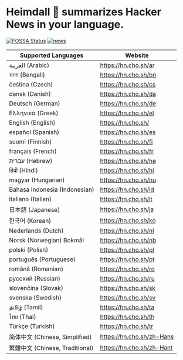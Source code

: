 # Heimdall 🔭 summarizes Hacker News in your language.

[![FOSSA Status](https://app.fossa.com/api/projects/git%2Bgithub.com%2Fanaclumos%2Fheimdall.svg?type=shield)](https://app.fossa.com/projects/git%2Bgithub.com%2Fanaclumos%2Fheimdall?ref=badge_shield) [![news](https://github.com/anaclumos/heimdall/actions/workflows/news.yaml/badge.svg)](https://github.com/anaclumos/heimdall/actions/workflows/news.yaml)


| Supported Languages              | Website                   |
| ------------------------------- | ------------------------- |
| العربية (Arabic)                | https://hn.cho.sh/ar      |
| বাংলা (Bengali)                 | https://hn.cho.sh/bn      |
| čeština (Czech)                 | https://hn.cho.sh/cs      |
| dansk (Danish)                  | https://hn.cho.sh/da      |
| Deutsch (German)                | https://hn.cho.sh/de      |
| Ελληνικά (Greek)                | https://hn.cho.sh/el      |
| English (English)               | https://hn.cho.sh/        |
| español (Spanish)               | https://hn.cho.sh/es      |
| suomi (Finnish)                 | https://hn.cho.sh/fi      |
| français (French)               | https://hn.cho.sh/fr      |
| עברית (Hebrew)                  | https://hn.cho.sh/he      |
| हिंदी (Hindi)                   | https://hn.cho.sh/hi      |
| magyar (Hungarian)              | https://hn.cho.sh/hu      |
| Bahasa Indonesia (Indonesian)   | https://hn.cho.sh/id      |
| italiano (Italian)              | https://hn.cho.sh/it      |
| 日本語 (Japanese)               | https://hn.cho.sh/ja      |
| 한국어 (Korean)                 | https://hn.cho.sh/ko      |
| Nederlands (Dutch)              | https://hn.cho.sh/nl      |
| Norsk (Norwegian) Bokmål        | https://hn.cho.sh/nb      |
| polski (Polish)                 | https://hn.cho.sh/pl      |
| português (Portuguese)          | https://hn.cho.sh/pt      |
| română (Romanian)               | https://hn.cho.sh/ro      |
| русский (Russian)               | https://hn.cho.sh/ru      |
| slovenčina (Slovak)             | https://hn.cho.sh/sk      |
| svenska (Swedish)               | https://hn.cho.sh/sv      |
| தமிழ் (Tamil)                   | https://hn.cho.sh/ta      |
| ไทย (Thai)                      | https://hn.cho.sh/th      |
| Türkçe (Turkish)                | https://hn.cho.sh/tr      |
| 简体中文 (Chinese, Simplified)  | https://hn.cho.sh/zh-Hans |
| 繁體中文 (Chinese, Traditional) | https://hn.cho.sh/zh-Hant |
